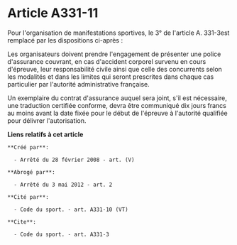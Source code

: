 # Article A331-11

Pour l'organisation de manifestations sportives, le 3° de l'article A. 331-3est remplacé par les dispositions ci-après : 

Les organisateurs doivent prendre l'engagement de présenter une police d'assurance couvrant, en cas d'accident corporel
survenu en cours d'épreuve, leur responsabilité civile ainsi que celle des concurrents selon les modalités et dans les
limites qui seront prescrites dans chaque cas particulier par l'autorité administrative française. 

Un exemplaire du contrat d'assurance auquel sera joint, s'il est nécessaire, une traduction certifiée conforme, devra être
communiqué dix jours francs au moins avant la date fixée pour le début de l'épreuve à l'autorité qualifiée pour délivrer
l'autorisation.

**Liens relatifs à cet article**

	**Créé par**:

	  - Arrêté du 28 février 2008 - art. (V)

	**Abrogé par**:

	  - Arrêté du 3 mai 2012 - art. 2

	**Cité par**:

	  - Code du sport. - art. A331-10 (VT)

	**Cite**:

	  - Code du sport. - art. A331-3
